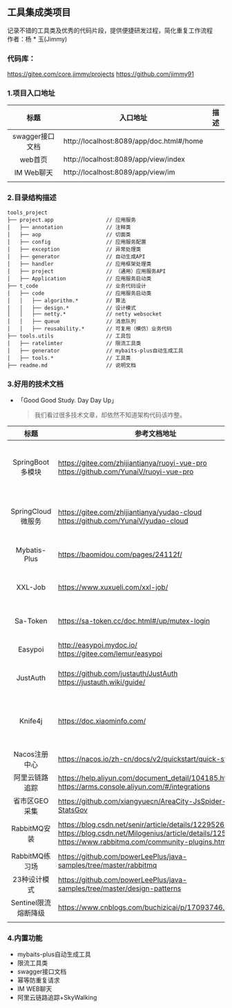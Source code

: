 
## 工具集成类项目

记录不错的工具类及优秀的代码片段，提供便捷研发过程，简化重复工作流程 <br/>
作者：杨 * 玉(Jimmy)

### 代码库：
https://gitee.com/core.jimmy/projects
https://github.com/jimmy91

### 1.项目入口地址
|     标题      | 入口地址                                     | 描述  |
|:-----------:|------------------------------------------|-----|
| swagger接口文档 | http://localhost:8089/app/doc.html#/home |     |
|    web首页    | http://localhost:8089/app/view/index     |     |
|  IM Web聊天   | http://localhost:8089/app/view/im        |     |
|             |                                          |     |


### 2.目录结构描述
```
tools_project
├── project.app                 // 应用服务
│   ├── annotation              // 注释类
│   ├── aop                     // 切面类
│   ├── config                  // 应用服务配置
│   ├── exception               // 异常处理类
│   ├── generator               // 自动生成API
│   ├── handler                 // 应用框架处理类
│   ├── project                 // （通用）应用服务API
│   ├── Application             // 应用服务启动类
├── t_code                      // 业务代码设计
│   ├── code                    // 应用服务启动类
│   │   ├── algorithm.*         // 算法 
│   │   ├── design.*            // 设计模式 
│   │   ├── netty.*             // netty websocket 
│   │   ├── queue               // 消息队列
│   │   ├── reusability.*       // 可复用（模仿）业务代码
├── tools.utils                 // 工具包
│   ├── ratelimter              // 限流工具类
│   ├── generator               // mybaits-plus自动生成工具
│   ├── tools.*                 // 工具类
├── readme.md                   // 说明文档

```
###  3.好用的技术文档
* 「Good Good Study. Day Day Up」
    > 我们看过很多技术文章，却依然不知道架构代码该咋整。
  > 
|       标题        | 参考文档地址                                                                                                                                                                       | 描述                      |
|:---------------:|------------------------------------------------------------------------------------------------------------------------------------------------------------------------------|-------------------------|
| SpringBoot 多模块  | https://gitee.com/zhijiantianya/ruoyi-vue-pro <br/>   https://github.com/YunaiV/ruoyi-vue-pro                                                                                | 芋道源码-最强的后台管理系统  -mini分支 |
| SpringCloud 微服务 | https://gitee.com/zhijiantianya/yudao-cloud <br/>   https://github.com/YunaiV/yudao-cloud                                                                                    | 芋道源码-最强的后台管理系统          |
|  Mybatis-Plus   | https://baomidou.com/pages/24112f/                                                                                                                                           | MyBatis的增强工具            |
|     XXL-Job     | https://www.xuxueli.com/xxl-job/                                                                                                                                             | 分布式任务调度平台               |
|    Sa-Token     | https://sa-token.cc/doc.html#/up/mutex-login                                                                                                                                 | 轻量级 Java 权限认证框架         |
|     Easypoi     | http://easypoi.mydoc.io/ <br/> https://gitee.com/lemur/easypoi                                                                                                               | 文档处理工具                  |
|    JustAuth     | https://github.com/justauth/JustAuth <br/> https://justauth.wiki/guide/                                                                                                      | 第三方授权登录的工具类库            |
|     Knife4j     | https://doc.xiaominfo.com/                                                                                                                                                   | 集成Swagger生成Api文档的增强解决方案 |
|    Nacos注册中心    | https://nacos.io/zh-cn/docs/v2/quickstart/quick-start.html                                                                                                                   |                         |
|     阿里云链路追踪     | https://help.aliyun.com/document_detail/104185.html <br> https://arms.console.aliyun.com/#/integrations                                                                      |                         |
|    省市区GEO采集     | https://github.com/xiangyuecn/AreaCity-JsSpider-StatsGov                                                                                                                     |                         |
|   RabbitMQ安装    | https://blog.csdn.net/senir/article/details/122952669  <br> https://blog.csdn.net/Milogenius/article/details/125224527  <br> https://www.rabbitmq.com/community-plugins.html | RabbitMQ 安装及插件          |
  |   RabbitMQ练习场   | https://github.com/powerLeePlus/java-samples/tree/master/rabbitmq                                                                                                            |                         |
|     23种设计模式     | https://github.com/powerLeePlus/java-samples/tree/master/design-patterns                                                                                                     |                         |
| Sentinel限流熔断降级  | https://www.cnblogs.com/buchizicai/p/17093746.html                                                                                                                           |                         |
|                 |                                                                                                                                                                              |                         |


###  4.内置功能
 
* mybaits-plus自动生成工具
* 限流工具类
* swagger接口文档
* 幂等防重复请求
* IM WEB聊天
* 阿里云链路追踪+SkyWalking
 
